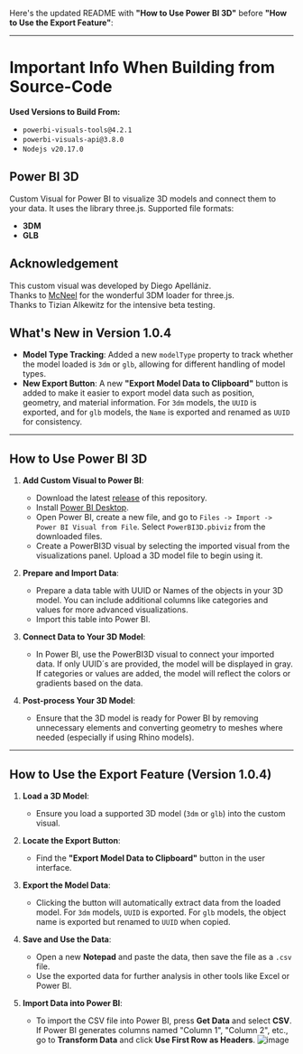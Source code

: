 Here's the updated README with **"How to Use Power BI 3D"** before **"How to Use the Export Feature"**:

---

# Important Info When Building from Source-Code

**Used Versions to Build From:**
- `powerbi-visuals-tools@4.2.1`
- `powerbi-visuals-api@3.8.0`
- `Nodejs v20.17.0`

## Power BI 3D

Custom Visual for Power BI to visualize 3D models and connect them to your data. It uses the library three.js.
Supported file formats:
- **3DM**
- **GLB**

## Acknowledgement

This custom visual was developed by Diego Apellániz.<br />
Thanks to [McNeel](https://discourse.mcneel.com/t/3dmloader-for-three-js/107702) for the wonderful 3DM loader for three.js.<br />
Thanks to Tizian Alkewitz for the intensive beta testing.

## What's New in Version 1.0.4

- **Model Type Tracking**: Added a new `modelType` property to track whether the model loaded is `3dm` or `glb`, allowing for different handling of model types.
- **New Export Button**: A new **"Export Model Data to Clipboard"** button is added to make it easier to export model data such as position, geometry, and material information. For `3dm` models, the `UUID` is exported, and for `glb` models, the `Name` is exported and renamed as `UUID` for consistency.
  
---

## How to Use Power BI 3D

1. **Add Custom Visual to Power BI**:
   - Download the latest [release](https://github.com/diego-apellaniz/PowerBI3D/releases) of this repository.
   - Install [Power BI Desktop](https://www.microsoft.com/store/productId/9NTXR16HNW1T).
   - Open Power BI, create a new file, and go to `Files -> Import -> Power BI Visual from File`. Select `PowerBI3D.pbiviz` from the downloaded files.
   - Create a PowerBI3D visual by selecting the imported visual from the visualizations panel. Upload a 3D model file to begin using it.

2. **Prepare and Import Data**:
   - Prepare a data table with UUID or Names of the objects in your 3D model. You can include additional columns like categories and values for more advanced visualizations.
   - Import this table into Power BI.

3. **Connect Data to Your 3D Model**:
   - In Power BI, use the PowerBI3D visual to connect your imported data. If only UUID´s are provided, the model will be displayed in gray. If categories or values are added, the model will reflect the colors or gradients based on the data.

4. **Post-process Your 3D Model**:
   - Ensure that the 3D model is ready for Power BI by removing unnecessary elements and converting geometry to meshes where needed (especially if using Rhino models).

---

## How to Use the Export Feature (Version 1.0.4)

1. **Load a 3D Model**:
   - Ensure you load a supported 3D model (`3dm` or `glb`) into the custom visual.
   
2. **Locate the Export Button**:
   - Find the **"Export Model Data to Clipboard"** button in the user interface.

3. **Export the Model Data**:
   - Clicking the button will automatically extract data from the loaded model. For `3dm` models, `UUID` is exported. For `glb` models, the object name is exported but renamed to `UUID` when copied.

4. **Save and Use the Data**:
   - Open a new **Notepad** and paste the data, then save the file as a `.csv` file.
   - Use the exported data for further analysis in other tools like Excel or Power BI.

5. **Import Data into Power BI**:
   - To import the CSV file into Power BI, press **Get Data** and select **CSV**. If Power BI generates columns named "Column 1", "Column 2", etc., go to **Transform Data** and click **Use First Row as Headers**.
![image](https://github.com/user-attachments/assets/41fd7a63-c9e8-4bb4-986a-085fb4251619)
